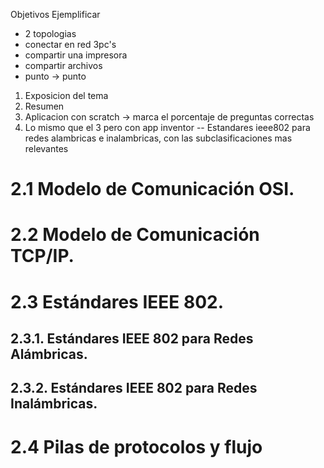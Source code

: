 Objetivos
Ejemplificar
- 2 topologias
- conectar en red 3pc's
- compartir una impresora
- compartir archivos
- punto -> punto

1. Exposicion del tema
2. Resumen
3. Aplicacion con scratch -> marca el porcentaje de preguntas correctas
4. Lo mismo que el 3 pero con app inventor
-- Estandares ieee802 para redes alambricas e inalambricas, con las subclasificaciones mas relevantes

# 2.1 Modelo de Comunicación OSI.  
# 2.2 Modelo de Comunicación TCP/IP.  
# 2.3 Estándares IEEE 802.  
## 2.3.1. Estándares IEEE 802 para Redes   Alámbricas.  
## 2.3.2. Estándares IEEE 802 para Redes   Inalámbricas.  
# 2.4 Pilas de protocolos y flujo